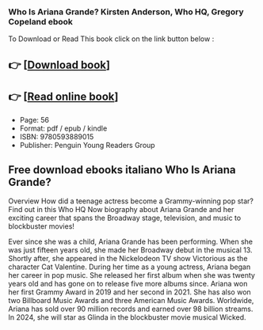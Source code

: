 ### Who Is Ariana Grande? Kirsten Anderson, Who HQ, Gregory Copeland ebook

To Download or Read This book click on the link button below :

## 👉  [**[Download book](http://get-pdfs.com/download.php?group=book&from=github.com&id=718749&lnk=1064 "Download book")**]

## 👉  [**[Read online book](http://get-pdfs.com/download.php?group=book&from=github.com&id=718749&lnk=1064 "Read online book")**]


* Page: 56
* Format: pdf / epub / kindle
* ISBN: 9780593889015
* Publisher: Penguin Young Readers Group



## Free download ebooks italiano Who Is Ariana Grande?


Overview
How did a teenage actress become a Grammy-winning pop star? Find out in this Who HQ Now biography about Ariana Grande and her exciting career that spans the Broadway stage, television, and music to blockbuster movies!
 
 Ever since she was a child, Ariana Grande has been performing. When she was just fifteen years old, she made her Broadway debut in the musical 13. Shortly after, she appeared in the Nickelodeon TV show Victorious as the character Cat Valentine. During her time as a young actress, Ariana began her career in pop music. She released her first album when she was twenty years old and has gone on to release five more albums since. Ariana won her first Grammy Award in 2019 and her second in 2021. She has also won two Billboard Music Awards and three American Music Awards. Worldwide, Ariana has sold over 90 million records and earned over 98 billion streams. In 2024, she will star as Glinda in the blockbuster movie musical Wicked.




